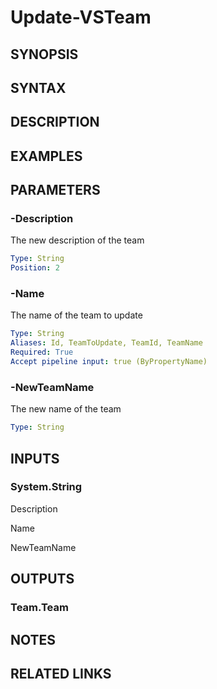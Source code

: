 <!-- #include "./common/header.md" -->

# Update-VSTeam

## SYNOPSIS

<!-- #include "./synopsis/Update-VSTeam.md" -->

## SYNTAX

## DESCRIPTION

<!-- #include "./synopsis/Update-VSTeam.md" -->

## EXAMPLES

## PARAMETERS

<!-- #include "./params/projectName.md" -->

### -Description

The new description of the team

```yaml
Type: String
Position: 2
```

### -Name

The name of the team to update

```yaml
Type: String
Aliases: Id, TeamToUpdate, TeamId, TeamName
Required: True
Accept pipeline input: true (ByPropertyName)
```

### -NewTeamName

The new name of the team

```yaml
Type: String
```

<!-- #include "./params/confirm.md" -->

<!-- #include "./params/force.md" -->

<!-- #include "./params/whatIf.md" -->

## INPUTS

### System.String

Description

Name

NewTeamName

## OUTPUTS

### Team.Team

## NOTES

## RELATED LINKS